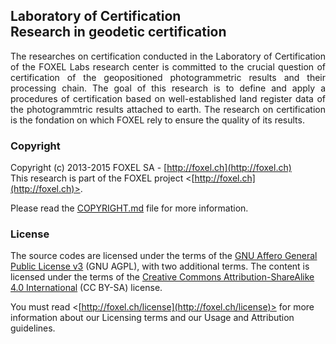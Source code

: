 
## Laboratory of Certification <br /> Research in geodetic certification

<p align="justify">
The researches on certification conducted in the Laboratory of Certification of the FOXEL Labs research center is committed to the crucial question of certification of the geopositioned photogrammetric results and their processing chain. The goal of this research is to define and apply a procedures of certification based on well-established land register data of the photogrammtric results attached to earth. The research on certification is the fondation on which FOXEL rely to ensure the quality of its results.
</p>

### Copyright

Copyright (c) 2013-2015 FOXEL SA - [http://foxel.ch](http://foxel.ch)<br />
This research is part of the FOXEL project <[http://foxel.ch](http://foxel.ch)>.

Please read the [COPYRIGHT.md](COPYRIGHT.md) file for more information.


### License

The source codes are licensed under the terms of the
[GNU Affero General Public License v3](http://www.gnu.org/licenses/agpl.html)
(GNU AGPL), with two additional terms. The content is licensed under the terms
of the
[Creative Commons Attribution-ShareAlike 4.0 International](http://creativecommons.org/licenses/by-sa/4.0/)
(CC BY-SA) license.

You must read <[http://foxel.ch/license](http://foxel.ch/license)> for more
information about our Licensing terms and our Usage and Attribution guidelines.

